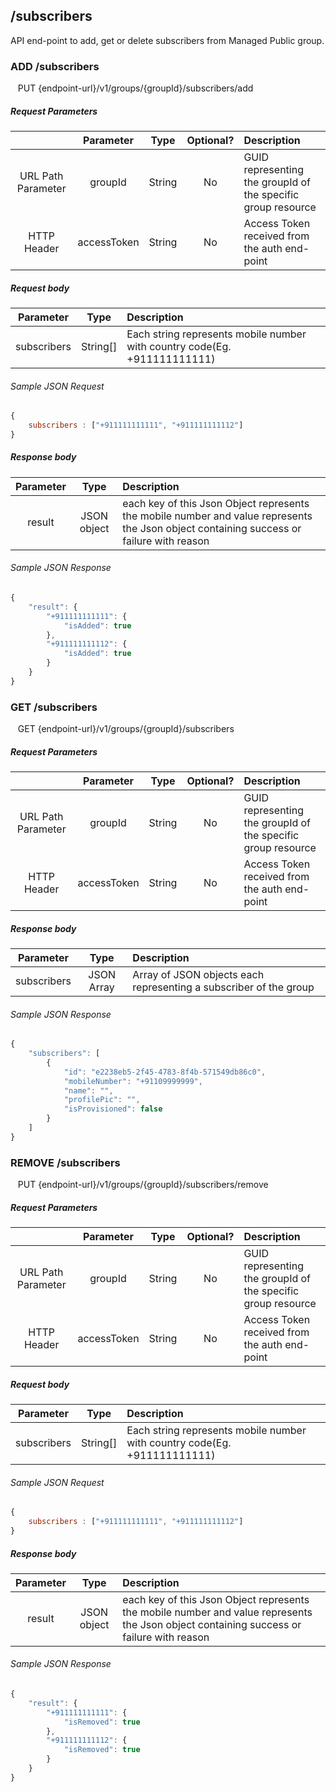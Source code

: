 ## /subscribers

API end-point to add, get or delete subscribers from Managed Public group.

### ADD /subscribers

    PUT {endpoint-url}/v1/groups/{groupId}/subscribers/add

##### Request Parameters
|  | Parameter | Type | Optional? | Description |
| :---: | :---: | :---: | :---: | :--- |
| URL Path Parameter | groupId | String | No | GUID representing the groupId of the specific group resource |
| HTTP Header | accessToken | String | No | Access Token received from the auth end-point |

##### Request body
| Parameter | Type | Description |
| :---: | :---: | :--- |
| subscribers | String[] | Each string represents mobile number with country code(Eg. +911111111111) |

###### Sample JSON Request
```javascript
{
    subscribers : ["+911111111111", "+911111111112"]
}
```

##### Response body
| Parameter | Type | Description |
| :---: | :---: | :--- |
| result | JSON object | each key of this Json Object represents the mobile number and value represents the Json object containing success or failure with reason |

###### Sample JSON Response

```javascript
{
    "result": {
        "+911111111111": {
            "isAdded": true
        },
        "+911111111112": {
            "isAdded": true
        }
    }
}
```

### GET /subscribers

    GET {endpoint-url}/v1/groups/{groupId}/subscribers

##### Request Parameters
|  | Parameter | Type | Optional? | Description |
| :---: | :---: | :---: | :---: | :--- |
| URL Path Parameter | groupId | String | No | GUID representing the groupId of the specific group resource |
| HTTP Header | accessToken | String | No | Access Token received from the auth end-point |

##### Response body

| Parameter | Type | Description |
| :---: | :---: | :--- |
| subscribers | JSON Array | Array of JSON objects each representing a subscriber of the group |

###### Sample JSON Response

```javascript
{
    "subscribers": [
        {
            "id": "e2238eb5-2f45-4783-8f4b-571549db86c0",
            "mobileNumber": "+91109999999",
            "name": "",
            "profilePic": "",
            "isProvisioned": false
        }
    ]
}
```

### REMOVE /subscribers

    PUT {endpoint-url}/v1/groups/{groupId}/subscribers/remove

##### Request Parameters
|  | Parameter | Type | Optional? | Description |
| :---: | :---: | :---: | :---: | :--- |
| URL Path Parameter | groupId | String | No | GUID representing the groupId of the specific group resource |
| HTTP Header | accessToken | String | No | Access Token received from the auth end-point |

##### Request body
| Parameter | Type | Description |
| :---: | :---: | :--- |
| subscribers | String[] | Each string represents mobile number with country code(Eg. +911111111111) |

###### Sample JSON Request
```javascript
{
    subscribers : ["+911111111111", "+911111111112"]
}
```

##### Response body
| Parameter | Type | Description |
| :---: | :---: | :--- |
| result | JSON object | each key of this Json Object represents the mobile number and value represents the Json object containing success or failure with reason |

###### Sample JSON Response

```javascript
{
    "result": {
        "+911111111111": {
            "isRemoved": true
        },
        "+911111111112": {
            "isRemoved": true
        }
    }
}
```


